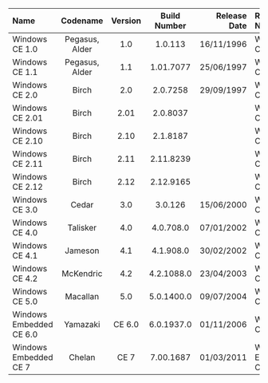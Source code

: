 | Name                                                   | Codename          | Version | Build Number      | Release Date | Release Name                                             |
| :----------------------------------------------------- | :---------------: | :-----: | :---------------: | -----------: | :------------------------------------------------------- |
| Windows CE 1.0                                         | Pegasus, Alder    |   1.0   | 1.0.113           |  16/11/1996  |Windows CE 1.0                                            |
| Windows CE 1.1                                         | Pegasus, Alder    |   1.1   | 1.01.7077         |  25/06/1997  |Windows CE 1.01                                           |
| Windows CE 2.0                                         | Birch             |   2.0   | 2.0.7258          |  29/09/1997  |Windows CE 2.0                                            |
| Windows CE 2.01                                        | Birch             |   2.01  | 2.0.8037          |              |Windows CE 2.01                                           |
| Windows CE 2.10                                        | Birch             |   2.10  | 2.1.8187          |              |Windows CE 2.10                                           |
| Windows CE 2.11                                        | Birch             |   2.11  | 2.11.8239         |              |Windows CE 2.11                                           |
| Windows CE 2.12                                        | Birch             |   2.12  | 2.12.9165         |              |Windows CE 2.12                                           |
| Windows CE 3.0                                         | Cedar             |   3.0   | 3.0.126           |  15/06/2000  |Windows CE 3.0                                            |
| Windows CE 4.0                                         | Talisker          |   4.0   | 4.0.708.0         |  07/01/2002  |Windows CE.NET                                            |
| Windows CE 4.1                                         | Jameson           |   4.1   | 4.1.908.0         |  30/02/2002  |Windows CE.NET                                            |
| Windows CE 4.2                                         | McKendric         |   4.2   | 4.2.1088.0        |  23/04/2003  |Windows CE.NET                                            |
| Windows CE 5.0                                         | Macallan          |   5.0   | 5.0.1400.0        |  09/07/2004  |Windows CE 5.0                                            |
| Windows Embedded CE 6.0                                | Yamazaki          | CE 6.0  | 6.0.1937.0        |  01/11/2006  |Windows CE 6.0                                            |
| Windows Embedded CE 7                                  | Chelan            |   CE 7  | 7.00.1687         |  01/03/2011  |Windows Embedded CE 7                                     |